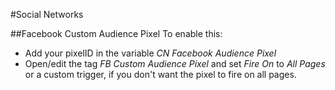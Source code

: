 #Social Networks

##Facebook Custom Audience Pixel
To enable this:

- Add your pixelID in the variable *CN Facebook Audience Pixel*
- Open/edit the tag *FB Custom Audience Pixel* and set *Fire On* to *All Pages* or a custom trigger, if you don't want the pixel to fire on all pages.